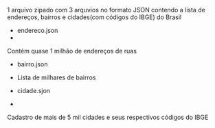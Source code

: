 1 arquivo zipado com 3 arquvios no formato JSON contendo a lista de endereços, bairros e cidades(com códigos do IBGE) do Brasil



- endereco.json
- 
Contém quase 1 milhão de endereços de ruas

- bairro.json
- 
  Lista de milhares de bairros
 

- cidade.sjon
- 
Cadastro de mais de 5 mil cidades e seus respectivos códigos do IBGE
 

